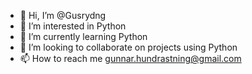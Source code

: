 - 👋 Hi, I’m @Gusrydng
- 👀 I’m interested in Python
- 🌱 I’m currently learning Python
- 💞️ I’m looking to collaborate on projects using Python
- 📫 How to reach me gunnar.hundrastning@gmail.com

<!---
Gusrydng/Gusrydng is a ✨ special ✨ repository because its `README.md` (this file) appears on your GitHub profile.
You can click the Preview link to take a look at your changes.
--->
